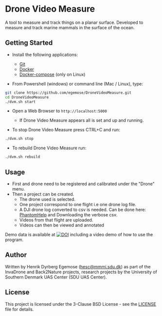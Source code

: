 # Drone Video Measure

A tool to measure and track things on a planar surface.
Developed to measure and track marine mammals in the surface of the ocean.

## Getting Started

* Install the following applications:
  - [Git](https://git-scm.com/downloads)
  - [Docker](https://www.docker.com/)
  - [Docker-compose](https://docs.docker.com/compose/install/) (only on Linux)

* From Powershell (windows) or command line (Mac / Linux), type:
```bash
git clone https://github.com/egemose/DroneVideoMeasure.git
cd DroneVideoMeasure
./dvm.sh start
```

* Open a Web Browser to `http://localhost:5000`
  - If Drone Video Measure appears all is set and up and running.

* To stop Drone Video Measure press CTRL+C and run:
```bash
./dvm.sh stop
```

* To rebuild Drone Video Measure run:
```bash
./dvm.sh rebuild
```

## Usage

* First and drone need to be registered and calibrated under the "Drone" menu.
* Then a project can be created.
  - The drone used is selected.
  - One project correspond to one flight i.e one drone log file.
  - A DJI drone log converted to csv is needed.
  Can be done here: [PhantomHelp](https://www.phantomhelp.com/LogViewer/Upload/)
  and Downloading the verbose csv.
  - Videos from that flight are uploaded.
  - Videos can then be viewed and annotated

Demo data is available at [![DOI](https://zenodo.org/badge/DOI/10.5281/zenodo.3604005.svg)](https://doi.org/10.5281/zenodo.3604005) including a video demo of how to use the program.

## Author

Written by Henrik Dyrberg Egemose (hesc@mmmi.sdu.dk) as part of the InvaDrone and Back2Nature projects, research projects by the University of Southern Denmark UAS Center (SDU UAS Center).

## License

This project is licensed under the 3-Clause BSD License - see the [LICENSE](LICENSE) file for details.
